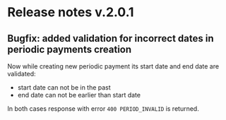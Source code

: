 # Release notes v.2.0.1

## Bugfix: added validation for incorrect dates in periodic payments creation      

Now while creating new periodic payment its start date and end date are validated:
 - start date can not be in the past
 - end date can not be earlier than start date
 
In both cases response with error `400 PERIOD_INVALID` is returned.
